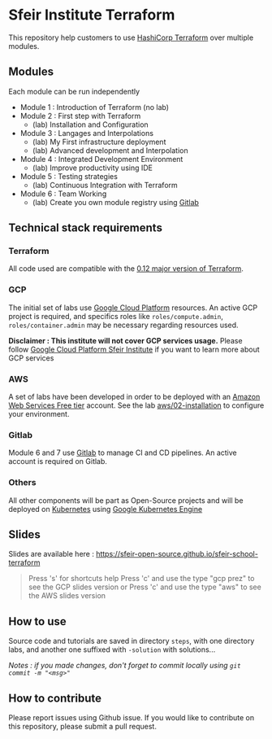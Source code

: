# Sfeir Institute Terraform

This repository help customers to use [HashiCorp Terraform](https://www.terraform.io/) over multiple modules.

## Modules

Each module can be run independently

* Module 1 : Introduction of Terraform (no lab)
* Module 2 : First step with Terraform
  * (lab) Installation and Configuration
* Module 3 : Langages and Interpolations
  * (lab) My First infrastructure deployment
  * (lab) Advanced development and Interpolation
* Module 4 : Integrated Development Environment
  * (lab) Improve productivity using IDE
* Module 5 : Testing strategies
  * (lab) Continuous Integration with Terraform
* Module 6 : Team Working
  * (lab) Create you own module registry using [Gitlab](https://about.gitlab.com/)

## Technical stack requirements

### Terraform

All code used are compatible with the [0.12 major version of Terraform](https://releases.hashicorp.com/terraform/).

### GCP

The initial set of labs use [Google Cloud Platform](https://cloud.google.com/) resources.
An active GCP project is required, and specifics roles like `roles/compute.admin`, `roles/container.admin` may be necessary regarding resources used.

**Disclaimer : This institute will not cover GCP services usage.**
Please follow [Google Cloud Platform Sfeir Institute](https://www.sfeir.com/formation/institute/) if you want to learn more about GCP services

### AWS 

A set of labs have been developed in order to be deployed with an [Amazon Web Services Free tier](https://aws.amazon.com/free/?all-free-tier.sort-by=item.additionalFields.SortRank&all-free-tier.sort-order=asc&awsf.Free%20Tier%20Types=*all&awsf.Free%20Tier%20Categories=*all) account. See the lab [aws/02-installation](https://github.com/sfeir-open-source/sfeir-school-terraform/tree/main/steps/aws/02-installation) to configure your environment.
### Gitlab

Module 6 and 7 use [Gitlab](https://about.gitlab.com/) to manage CI and CD pipelines.
An active account is required on Gitlab.

### Others

All other components will be part as Open-Source projects and will be deployed on [Kubernetes](https://kubernetes.io/) using [Google Kubernetes Engine](https://cloud.google.com/kubernetes-engine/)

## Slides

Slides are available here : https://sfeir-open-source.github.io/sfeir-school-terraform

> Press 's' for shortcuts help
> Press 'c' and use the type "gcp prez" to see the GCP slides version
> or Press 'c' and use the type "aws" to see the AWS slides version

## How to use

Source code and tutorials are saved in directory `steps`, with one directory labs, and another one suffixed with `-solution` with solutions...

*Notes : if you made changes, don't forget to commit locally using `git commit -m "<msg>"`*

## How to contribute

Please report issues using Github issue.
If you would like to contribute on this repository, please submit a pull request.
